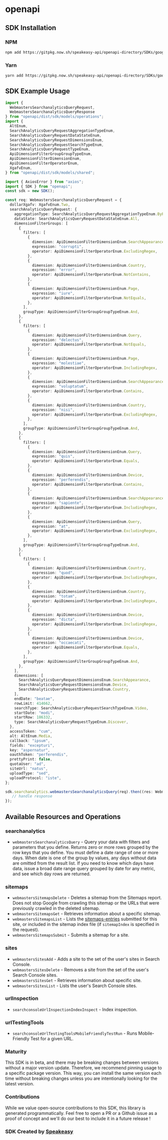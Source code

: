 # openapi

<!-- Start SDK Installation -->
## SDK Installation

### NPM

```bash
npm add https://gitpkg.now.sh/speakeasy-api/openapi-directory/SDKs/googleapis.com/searchconsole/v1/typescript
```

### Yarn

```bash
yarn add https://gitpkg.now.sh/speakeasy-api/openapi-directory/SDKs/googleapis.com/searchconsole/v1/typescript
```
<!-- End SDK Installation -->

## SDK Example Usage
<!-- Start SDK Example Usage -->
```typescript
import {
  WebmastersSearchanalyticsQueryRequest,
  WebmastersSearchanalyticsQueryResponse
} from "openapi/dist/sdk/models/operations";
import {
  AltEnum,
  SearchAnalyticsQueryRequestAggregationTypeEnum,
  SearchAnalyticsQueryRequestDataStateEnum,
  SearchAnalyticsQueryRequestDimensionsEnum,
  SearchAnalyticsQueryRequestSearchTypeEnum,
  SearchAnalyticsQueryRequestTypeEnum,
  ApiDimensionFilterGroupGroupTypeEnum,
  ApiDimensionFilterDimensionEnum,
  ApiDimensionFilterOperatorEnum,
  XgafvEnum,
} from "openapi/dist/sdk/models/shared";

import { AxiosError } from "axios";
import { SDK } from "openapi";
const sdk = new SDK();

const req: WebmastersSearchanalyticsQueryRequest = {
  dollarXgafv: XgafvEnum.Two,
  searchAnalyticsQueryRequest: {
    aggregationType: SearchAnalyticsQueryRequestAggregationTypeEnum.ByProperty,
    dataState: SearchAnalyticsQueryRequestDataStateEnum.All,
    dimensionFilterGroups: [
      {
        filters: [
          {
            dimension: ApiDimensionFilterDimensionEnum.SearchAppearance,
            expression: "corrupti",
            operator: ApiDimensionFilterOperatorEnum.ExcludingRegex,
          },
          {
            dimension: ApiDimensionFilterDimensionEnum.Country,
            expression: "error",
            operator: ApiDimensionFilterOperatorEnum.NotContains,
          },
          {
            dimension: ApiDimensionFilterDimensionEnum.Page,
            expression: "iure",
            operator: ApiDimensionFilterOperatorEnum.NotEquals,
          },
        ],
        groupType: ApiDimensionFilterGroupGroupTypeEnum.And,
      },
      {
        filters: [
          {
            dimension: ApiDimensionFilterDimensionEnum.Query,
            expression: "delectus",
            operator: ApiDimensionFilterOperatorEnum.NotEquals,
          },
          {
            dimension: ApiDimensionFilterDimensionEnum.Page,
            expression: "molestiae",
            operator: ApiDimensionFilterOperatorEnum.IncludingRegex,
          },
          {
            dimension: ApiDimensionFilterDimensionEnum.SearchAppearance,
            expression: "voluptatum",
            operator: ApiDimensionFilterOperatorEnum.Contains,
          },
          {
            dimension: ApiDimensionFilterDimensionEnum.Country,
            expression: "nisi",
            operator: ApiDimensionFilterOperatorEnum.ExcludingRegex,
          },
        ],
        groupType: ApiDimensionFilterGroupGroupTypeEnum.And,
      },
      {
        filters: [
          {
            dimension: ApiDimensionFilterDimensionEnum.Query,
            expression: "quis",
            operator: ApiDimensionFilterOperatorEnum.Equals,
          },
          {
            dimension: ApiDimensionFilterDimensionEnum.Device,
            expression: "perferendis",
            operator: ApiDimensionFilterOperatorEnum.Contains,
          },
          {
            dimension: ApiDimensionFilterDimensionEnum.SearchAppearance,
            expression: "sapiente",
            operator: ApiDimensionFilterOperatorEnum.IncludingRegex,
          },
          {
            dimension: ApiDimensionFilterDimensionEnum.Query,
            expression: "at",
            operator: ApiDimensionFilterOperatorEnum.ExcludingRegex,
          },
        ],
        groupType: ApiDimensionFilterGroupGroupTypeEnum.And,
      },
      {
        filters: [
          {
            dimension: ApiDimensionFilterDimensionEnum.Country,
            expression: "quod",
            operator: ApiDimensionFilterOperatorEnum.IncludingRegex,
          },
          {
            dimension: ApiDimensionFilterDimensionEnum.Country,
            expression: "totam",
            operator: ApiDimensionFilterOperatorEnum.IncludingRegex,
          },
          {
            dimension: ApiDimensionFilterDimensionEnum.Device,
            expression: "dicta",
            operator: ApiDimensionFilterOperatorEnum.IncludingRegex,
          },
          {
            dimension: ApiDimensionFilterDimensionEnum.Device,
            expression: "occaecati",
            operator: ApiDimensionFilterOperatorEnum.Equals,
          },
        ],
        groupType: ApiDimensionFilterGroupGroupTypeEnum.And,
      },
    ],
    dimensions: [
      SearchAnalyticsQueryRequestDimensionsEnum.SearchAppearance,
      SearchAnalyticsQueryRequestDimensionsEnum.Device,
      SearchAnalyticsQueryRequestDimensionsEnum.Country,
    ],
    endDate: "beatae",
    rowLimit: 414662,
    searchType: SearchAnalyticsQueryRequestSearchTypeEnum.Video,
    startDate: "modi",
    startRow: 186332,
    type: SearchAnalyticsQueryRequestTypeEnum.Discover,
  },
  accessToken: "cum",
  alt: AltEnum.Media,
  callback: "ipsum",
  fields: "excepturi",
  key: "aspernatur",
  oauthToken: "perferendis",
  prettyPrint: false,
  quotaUser: "ad",
  siteUrl: "natus",
  uploadType: "sed",
  uploadProtocol: "iste",
};

sdk.searchanalytics.webmastersSearchanalyticsQuery(req).then((res: WebmastersSearchanalyticsQueryResponse | AxiosError) => {
   // handle response
});
```
<!-- End SDK Example Usage -->

<!-- Start SDK Available Operations -->
## Available Resources and Operations


### searchanalytics

* `webmastersSearchanalyticsQuery` - Query your data with filters and parameters that you define. Returns zero or more rows grouped by the row keys that you define. You must define a date range of one or more days. When date is one of the group by values, any days without data are omitted from the result list. If you need to know which days have data, issue a broad date range query grouped by date for any metric, and see which day rows are returned.

### sitemaps

* `webmastersSitemapsDelete` - Deletes a sitemap from the Sitemaps report. Does not stop Google from crawling this sitemap or the URLs that were previously crawled in the deleted sitemap.
* `webmastersSitemapsGet` - Retrieves information about a specific sitemap.
* `webmastersSitemapsList` -  Lists the [sitemaps-entries](/webmaster-tools/v3/sitemaps) submitted for this site, or included in the sitemap index file (if `sitemapIndex` is specified in the request).
* `webmastersSitemapsSubmit` - Submits a sitemap for a site.

### sites

* `webmastersSitesAdd` -  Adds a site to the set of the user's sites in Search Console.
* `webmastersSitesDelete` -  Removes a site from the set of the user's Search Console sites.
* `webmastersSitesGet` -  Retrieves information about specific site.
* `webmastersSitesList` -  Lists the user's Search Console sites.

### urlInspection

* `searchconsoleUrlInspectionIndexInspect` - Index inspection.

### urlTestingTools

* `searchconsoleUrlTestingToolsMobileFriendlyTestRun` - Runs Mobile-Friendly Test for a given URL.
<!-- End SDK Available Operations -->

### Maturity

This SDK is in beta, and there may be breaking changes between versions without a major version update. Therefore, we recommend pinning usage
to a specific package version. This way, you can install the same version each time without breaking changes unless you are intentionally
looking for the latest version.

### Contributions

While we value open-source contributions to this SDK, this library is generated programmatically.
Feel free to open a PR or a Github issue as a proof of concept and we'll do our best to include it in a future release !

### SDK Created by [Speakeasy](https://docs.speakeasyapi.dev/docs/using-speakeasy/client-sdks)

